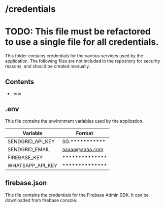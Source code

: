 # /credentials
# TODO: This file must be refactored to use a single file for all credentials.
This folder contains credentials for the various services used by the application.
The following files are not included in the repository for security reasons, and should be created manually.

## Contents
* .env

## .env
This file contains the environment variables used by the application.

| Variable         | Format         |
|------------------|----------------|
| SENDGRID_API_KEY | SG.*********** |
| SENDGRID_EMAIL   | aaaaa@aaaa.com |
| FIREBASE_KEY     | ************** |
| WHATSAPP_API_KEY | ************** |

## firebase.json
This file contains the credentials for the Firebase Admin SDK. It can be downloaded from firebase console.
